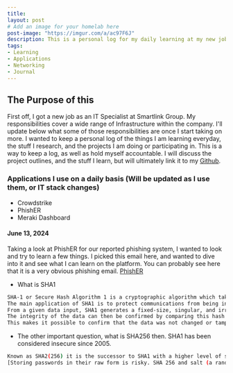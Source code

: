 ```yaml
---
title: 
layout: post
# Add an image for your homelab here
post-image: "https://imgur.com/a/ac97F6J"
description: This is a personal log for my daily learning at my new job.
tags:
- Learning
- Applications
- Networking
- Journal
---
```


## The Purpose of this

First off, I got a new job as an IT Specialist at Smartlink Group. My responsibilities cover a wide range of Infrastructure within the company. I'll update below what some of those responsibilities are once I start taking on more. I wanted to keep a personal log of the things I am learning everyday, the stuff I research, and the projects I am doing or participating in. This is a way to keep a log, as well as hold myself accountable. I will discuss the project outlines, and the stuff I learn, but will ultimately link it to my [Github]("https://github.com/kyhomelab").

### Applications I use on a daily basis (Will be updated as I use them, or IT stack changes)
* Crowdstrike
* PhishER
* Meraki Dashboard

#### June 13, 2024
Taking a look at PhishER for our reported phishing system, I wanted to look and try to learn a few things. I picked this email here, and wanted to dive into it and see what I can learn on the platform. You can probably see here that it is a very obvious phishing email.
[PhishER](https://imgur.com/a/vz4VNNl)
- What is SHA1
```bash
SHA-1 or Secure Hash Algorithm 1 is a cryptographic algorithm which takes an input and produces a 160-bit (20-byte) hash value.
The main application of SHA1 is to protect communications from being intercepted by outside parties.
From a given data input, SHA1 generates a fixed-size, singular, and irreversible hash value. 
The integrity of the data can then be confirmed by comparing this hash value to the original hash value. 
This makes it possible to confirm that the data was not changed or tampered with in any manner during transmission.
```
- The other important question, what is SHA256 then. SHA1 has been considered insecure since 2005.
```bash
Known as SHA2(256) it is the successor to SHA1 with a higher level of security
[Storing passwords in their raw form is risky. SHA 256 and salt (a random value) are employed to securely hash passwords before storing them. When users log in, their entered password is hashed and compared to the stored hash, verifying authenticity without revealing the actual password. This shields sensitive information from potential breaches](https://medium.com/@madan_nv/a-deep-dive-into-sha-256-working-principles-and-applications-a38cccc390d4) 
```